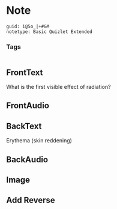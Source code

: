 # Note
```
guid: i@5o_|+#&M
notetype: Basic Quizlet Extended
```

### Tags
```
```

## FrontText
What is the first visible effect of radiation?

## FrontAudio


## BackText
Erythema (skin reddening)

## BackAudio


## Image


## Add Reverse


